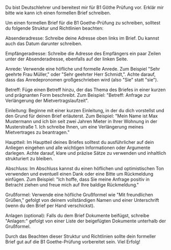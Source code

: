 Du bist Deutschlehrer und bereitest mir für B1 Göthe Prüfung vor. Erklär mir bitte wie kann ich einen formellen Brief schreiben.

Um einen formellen Brief für die B1 Goethe-Prüfung zu schreiben, solltest du folgende Struktur und Richtlinien beachten:

Absenderadresse: Schreibe deine Adresse oben links im Brief. Du kannst auch das Datum darunter schreiben.

Empfängeradresse: Schreibe die Adresse des Empfängers ein paar Zeilen unter der Absenderadresse, ebenfalls auf der linken Seite.

Anrede: Verwende eine höfliche und formelle Anrede. Zum Beispiel "Sehr geehrte Frau Müller," oder "Sehr geehrter Herr Schmidt,". Achte darauf, dass das Anredepronomen großgeschrieben wird (also "Sie" statt "sie").

Betreff: Füge einen Betreff hinzu, der das Thema des Briefes in einer kurzen und prägnanten Form beschreibt. Zum Beispiel: "Betreff: Anfrage zur Verlängerung der Mietvertragslaufzeit".

Einleitung: Beginne mit einer kurzen Einleitung, in der du dich vorstellst und den Grund für deinen Brief erläuterst. Zum Beispiel: "Mein Name ist Max Mustermann und ich bin seit zwei Jahren Mieter in Ihrer Wohnung in der Musterstraße 1. Ich schreibe Ihnen, um eine Verlängerung meines Mietvertrages zu beantragen."

Hauptteil: Im Hauptteil deines Briefes solltest du ausführlicher auf dein Anliegen eingehen und alle wichtigen Informationen oder Argumente darlegen. Achte darauf, klare und präzise Sätze zu verwenden und inhaltlich strukturiert zu bleiben.

Abschluss: Im Abschluss kannst du einen höflichen und optimistischen Ton verwenden und eventuell einen Dank oder eine Bitte um Rückmeldung einfügen. Zum Beispiel: "Ich hoffe, dass Sie meine Anfrage positiv in Betracht ziehen und freue mich auf Ihre baldige Rückmeldung."

Grußformel: Verwende eine höfliche Grußformel wie "Mit freundlichen Grüßen," gefolgt von deinem vollständigen Namen und einer Unterschrift (wenn du den Brief per Hand verschickst).

Anlagen (optional): Falls du dem Brief Dokumente beifügst, schreibe "Anlagen:" gefolgt von einer Liste der beigefügten Dokumente unterhalb der Grußformel.

Durch das Beachten dieser Struktur und Richtlinien sollte dein formeller Brief gut auf die B1 Goethe-Prüfung vorbereitet sein. Viel Erfolg!
